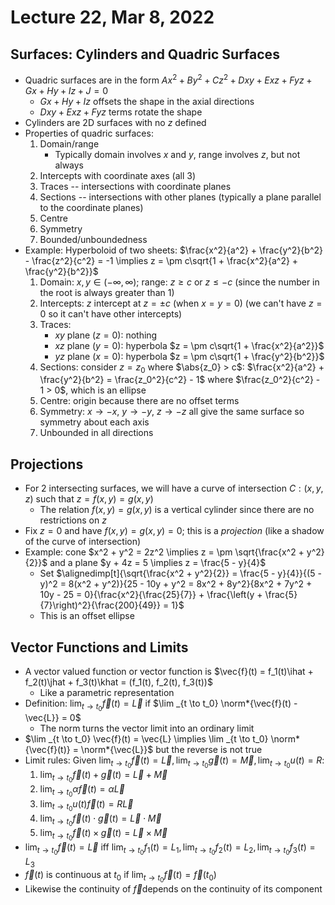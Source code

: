 # Lecture 22, Mar 8, 2022

## Surfaces: Cylinders and Quadric Surfaces

* Quadric surfaces are in the form $Ax^2 + By^2 + Cz^2 + Dxy + Exz + Fyz + Gx + Hy + Iz + J = 0$
	* $Gx + Hy + Iz$ offsets the shape in the axial directions
	* $Dxy + Exz + Fyz$ terms rotate the shape
* Cylinders are 2D surfaces with no $z$ defined
* Properties of quadric surfaces:
	1. Domain/range
		* Typically domain involves $x$ and $y$, range involves $z$, but not always
	2. Intercepts with coordinate axes (all 3)
	3. Traces -- intersections with coordinate planes
	4. Sections -- intersections with other planes (typically a plane parallel to the coordinate planes)
	5. Centre
	6. Symmetry
	7. Bounded/unboundedness
* Example: Hyperboloid of two sheets: $\frac{x^2}{a^2} + \frac{y^2}{b^2} - \frac{z^2}{c^2} = -1 \implies z = \pm c\sqrt{1 + \frac{x^2}{a^2} + \frac{y^2}{b^2}}$
	1. Domain: $x, y \in (-\infty, \infty)$; range: $z \geq c$ or $z \leq -c$ (since the number in the root is always greater than 1)
	2. Intercepts: $z$ intercept at $z = \pm c$ (when $x = y = 0$) (we can't have $z = 0$ so it can't have other intercepts)
	3. Traces:
		* $xy$ plane ($z = 0$): nothing
		* $xz$ plane ($y = 0$): hyperbola $z = \pm c\sqrt{1 + \frac{x^2}{a^2}}$
		* $yz$ plane ($x = 0$): hyperbola $z = \pm c\sqrt{1 + \frac{y^2}{b^2}}$
	4. Sections: consider $z = z_0$ where $\abs{z_0} > c$: $\frac{x^2}{a^2} + \frac{y^2}{b^2} = \frac{z_0^2}{c^2} - 1$ where $\frac{z_0^2}{c^2} - 1 > 0$, which is an ellipse
	5. Centre: origin because there are no offset terms
	6. Symmetry: $x \to -x$, $y \to -y$, $z \to -z$ all give the same surface so symmetry about each axis
	7. Unbounded in all directions

## Projections

* For 2 intersecting surfaces, we will have a curve of intersection $C: (x, y, z)$ such that $z = f(x, y) = g(x, y)$
	* The relation $f(x, y) = g(x, y)$ is a vertical cylinder since there are no restrictions on $z$
* Fix $z = 0$ and have $f(x, y) = g(x, y) = 0$; this is a *projection* (like a shadow of the curve of intersection)
* Example: cone $x^2 + y^2 = 2z^2 \implies z = \pm \sqrt{\frac{x^2 + y^2}{2}}$ and a plane $y + 4z = 5 \implies z = \frac{5 - y}{4}$
	* Set $\alignedimp[t]{\sqrt{\frac{x^2 + y^2}{2}} = \frac{5 - y}{4}}{(5 - y)^2 = 8(x^2 + y^2)}{25 - 10y + y^2 = 8x^2 + 8y^2}{8x^2 + 7y^2 + 10y - 25 = 0}{\frac{x^2}{\frac{25}{7}} + \frac{\left(y + \frac{5}{7}\right)^2}{\frac{200}{49}} = 1}$
	* This is an offset ellipse

## Vector Functions and Limits

* A vector valued function or vector function is $\vec{f}(t) = f_1(t)\ihat + f_2(t)\jhat + f_3(t)\khat = (f_1(t), f_2(t), f_3(t))$
	* Like a parametric representation
* Definition: $\lim _{t \to t_0} \vec{f}(t) = \vec{L}$ if $\lim _{t \to t_0} \norm*{\vec{f}(t) - \vec{L}} = 0$
	* The norm turns the vector limit into an ordinary limit
* $\lim _{t \to t_0} \vec{f}(t) = \vec{L} \implies \lim _{t \to t_0} \norm*{\vec{f}(t)} = \norm*{\vec{L}}$ but the reverse is not true
* Limit rules: Given $\lim _{t \to t_0} \vec{f}(t) = \vec{L}, \lim _{t \to t_0} \vec{g}(t) = \vec{M}, \lim _{t \to t_0} u(t) = R$:
	1. $\lim _{t \to t_0} \vec f(t) + \vec g(t) = \vec{L} + \vec{M}$
	2. $\lim _{t \to t_0} \alpha\vec f(t) = \alpha\vec{L}$
	3. $\lim _{t \to t_0} u(t)\vec f(t) = R\vec{L}$
	4. $\lim _{t \to t_0} \vec f(t) \cdot \vec g(t) = \vec{L} \cdot \vec{M}$
	5. $\lim _{t \to t_0} \vec f(t) \times \vec g(t) = \vec{L} \times \vec{M}$
* $\lim _{t \to t_0} \vec f(t) = \vec{L}$ iff $\lim _{t \to t_0} f_1(t) = L_1, \lim _{t \to t_0} f_2(t) = L_2, \lim _{t \to t_0} f_3(t) = L_3$
* $\vec f(t)$ is continuous at $t_0$ if $\lim _{t \to t_0} \vec f(t) = \vec f(t_0)$
* Likewise the continuity of $\vec f$depends on the continuity of its component

